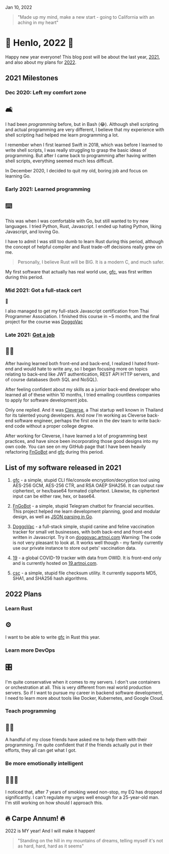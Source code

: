 Jan 10, 2022

> "Made up my mind, make a new start - going to California with an aching in my heart"

# 🎉 Henlo, 2022 🎉

Happy new year everyone! This blog post will be about the last year, [2021](/blog/2021/), and also about my plans for [2022](/blog/2022/).

## 2021 Milestones

### Dec 2020: Left my comfort zone

## 🛋️

I had been _programming_ before, but in Bash (😂). Although shell scripting and actual programming are very different, I believe that my experience with shell scripting had helped me learn programming a lot.

I remember when I first learned Swift in 2018, which was before I learned to write shell scripts, I was really struggling to grasp the basic ideas of programming. But after I came back to programming after having written shell scripts, everything seemed much less difficult.

In December 2020, I decided to quit my old, boring job and focus on learning Go.

### Early 2021: Learned programming

## ⌨️

This was when I was comfortable with Go, but still wanted to try new languages. I tried Python, Rust, Javascript. I ended up hating Python, liking Javascript, and loving Go.

I have to admit I was still too dumb to learn Rust during this period, although the concept of helpful compiler and Rust trade-off decisions really grew on me.

> Personally, I believe Rust will be BIG. It is a modern C, and much safer.

My first software that actually has real world use, [gfc](https://github.com/artnoi43/gfc), was first written during this period.

### Mid 2021: Got a full-stack cert

📜

I also managed to get my full-stack Javascript certification from Thai Programmer Association. I finished this course in ~5 months, and the final project for the course was [DoggoVac](https://doggovac.artnoi.com)

### Late 2021: [Got a job](/blog/2021/dev/)

## 🧑‍💻

After having learned both front-end and back-end, I realized I hated front-end and would hate to write any, so I began focusing more on topics relating to back-end like JWT authentication, REST API HTTP servers, and of course databases (both SQL and NoSQL).

After feeling confident about my skills as a junior back-end developer who learned all of these within 10 months, I tried emailing countless companies to apply for software development jobs.

Only one replied. And it was [Cleverse](https://cleverse.com), a Thai startup well known in Thailand for its talented young developers. And now I'm working as Cleverse back-end software engineer, perhaps the first one in the dev team to write back-end code without a proper college degree.

After working for Cleverse, I have learned a lot of programming best practices, and have since been incorporating those good designs into my own code. You can see on my GitHub page that I have been heavily refactoring [FnGoBot](https://github.com/artnoi43/fngobot) and [gfc](https://github.com/artnoi43/gfc) during this period.

## List of my software released in 2021

1. [gfc](https://github.com/artnoi43/gfc) - a simple, stupid CLI file/console encryption/decryption tool using AES-256 GCM, AES-256 CTR, and RSA OAEP SHA256. It can output raw ciphertext, or hex/base64 formated ciphertext. Likewise, its ciphertext input can be either raw, hex, or base64.

2. [FnGoBot](https://github.com/artnoi43/fngobot) - a simple, stupid Telegram chatbot for financial securities. This project helped me learn development planning, good and modular design, as well as [JSON parsing in Go](/blog/2021/go-json-api/).

3. [DoggoVac](https://github.com/artnoi43/doggovac) - a full-stack simple, stupid canine and feline vaccination tracker for small vet businesses, with both back-end and front-end written in Javascript. Try it on [doggovac.artnoi.com](https://doggovac.artnoi.com) Warning: The code is not very pleasant to look at. It works well though - my family currently use our private instance to store out pets' vaccination data.

4. [19](https://github.com/artnoi43/19) - a global COVID-19 tracker with data from OWID. It is front-end only and is currently hosted on [19.artnoi.com](https://19.artnoi.com).

5. [csc](https://github.com/artnoi43/csc) - a simple, stupid file checksum utility. It currently supports MD5, SHA1, and SHA256 hash algorithms.

## 2022 Plans

### Learn Rust

## ⚙️

I want to be able to write [gfc](https://github.com/artnoi43/gfc) in Rust this year.

### Learn more DevOps

## 🎛️

I'm quite conservative when it comes to my servers. I don't use containers or orchestration at all. This is very different from real world production servers. So if I want to pursue my career in backend software development, I need to learn more about tools like Docker, Kubernetes, and Google Cloud.

### Teach programming

## 🧑‍🏫

A handful of my close friends have asked me to help them with their programming. I'm quite confident that if the friends actually put in their efforts, they all can get what I got.

### Be more emotionally intelligent

## 🧑‍🤝‍🧑

I noticed that, after 7 years of smoking weed non-stop, my EQ has dropped significantly. I can't regulate my urges well enough for a 25-year-old man. I'm still working on how should I approach this.

## 🔥 Carpe Annum! 🔥

2022 is MY year! And I will make it happen!

> "Standing on the hill in my mountains of dreams, telling myself it's not as hard, hard, hard as it seems"
